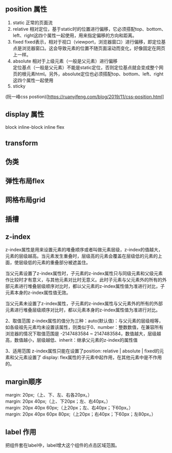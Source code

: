 ## position 属性
1. static
正常的页面流  
2. relative
相对定位，基于static时的位置进行偏移，它必须搭配top、bottom、left、right这四个属性一起使用，用来指定偏移的方向和距离。
3. fixed
fixed表示，相对于视口（viewport，浏览器窗口）进行偏移，即定位基点是浏览器窗口。这会导致元素的位置不随页面滚动而变化，好像固定在网页上一样。
4. absolute
相对于上级元素（一般是父元素）进行偏移  
定位基点（一般是父元素）不能是static定位，否则定位基点就会变成整个网页的根元素html。另外，absolute定位也必须搭配top、bottom、left、right这四个属性一起使用
5. sticky

(阮一峰css postion)[https://ruanyifeng.com/blog/2019/11/css-position.html]

## display 属性

block
inline-block
inline
flex

## transform

## 伪类

## 弹性布局flex

## 网格布局grid

## 插槽

## z-index
z-index属性是用来设置元素的堆叠顺序或者叫做元素层级，z-index的值越大，元素的层级越高。当元素发生重叠时，层级高的元素会覆盖在层级低的元素的上面，使层级低的元素的重叠部分被遮盖住。

当父元素设置了z-index属性时，子元素的z-index属性只与同级元素和父级元素作比较时才有意义，与其他元素对比时无意义。此时子元素与父元素外的所有的外部元素进行堆叠层级顺序对比时，都以父元素的z-index属性值为准进行对比，子元素本身的z-index属性值无效。

当父元素未设置了z-index属性，子元素的z-index属性与父元素外的所有的外部元素进行堆叠层级顺序对比时，都以元素本身的z-index属性值为准进行对比。

2、取值范围
z-index属性的值分为三种：auto(默认值)：与父元素的层级相等，如各级祖先元素均未设置该属性，则类似于0、number：整数数值，在兼容所有浏览器的情况下取值范围是 -2147483584 ~ 2147483584，数值越大，层级越高，数值越小，层级越低、inherit：继承父元素的z-index的属性值

3、适用范围
z-index属性只能在设置了position: relative | absolute | fixed的元素和父元素设置了 display: flex属性的子元素中起作用，在其他元素中是不作用的。


## margin顺序
margin: 20px;（上、下、左、右各20px。）  
margin: 20px 40px;（上、下20px；左、右40px。）  
margin: 20px 40px 60px;（上20px；左、右40px；下60px。）  
margin: 20px 40px 60px 80px;（上20px；右40px；下60px；左80px。）  

## label 作用
把组件套在label中，label增大这个组件的点击区域范围。
